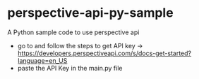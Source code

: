 # perspective-api-py-sample
A Python sample code to use perspective api

* go to and follow the steps to get API key -> https://developers.perspectiveapi.com/s/docs-get-started?language=en_US
* paste the API Key in the main.py file
